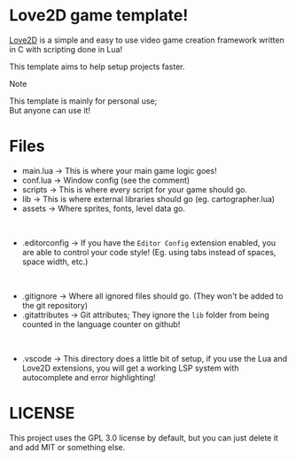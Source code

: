 # Love2D game template!

[Love2D](https://love2d.org) is a simple and easy to use video game creation framework written in C with scripting done in Lua!

This template aims to help setup projects faster.

>[!NOTE]
>This template is mainly for personal use; <br/>
>But anyone can use it!

# Files
- main.lua -> This is where your main game logic goes!
- conf.lua -> Window config (see the comment)
- scripts -> This is where every script for your game should go.
- lib -> This is where external libraries should go (eg. cartographer.lua)
- assets -> Where sprites, fonts, level data go.

<br/>

- .editorconfig -> If you have the `Editor Config` extension enabled, you are able to control your code style! (Eg. using tabs instead of spaces, space width, etc.)

<br/>

- .gitignore -> Where all ignored files should go. (They won't be added to the git repository)
- .gitattributes -> Git attributes; They ignore the `lib` folder from being counted in the language counter on github!

<br/>

- .vscode -> This directory does a little bit of setup, if you use the Lua and Love2D extensions, you will get a working LSP system with autocomplete and error highlighting!

# LICENSE
This project uses the GPL 3.0 license by default, but you can just delete it and add MIT or something else.


